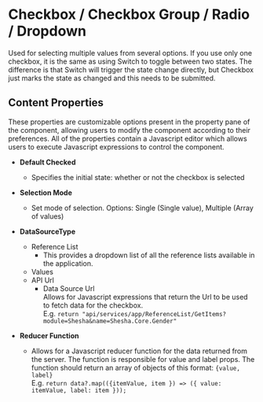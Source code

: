 # Checkbox / Checkbox Group / Radio / Dropdown

Used for selecting multiple values from several options. If you use only one checkbox, it is the same as using Switch to toggle between two states. The difference is that Switch will trigger the state change directly, but Checkbox just marks the state as changed and this needs to be submitted.

## Content Properties

These properties are customizable options present in the property pane of the component, allowing users to modify the component according to their preferences. All of the properties contain a Javascript editor which allows users to execute Javascript expressions to control the component.

- **Default Checked**

  - Specifies the initial state: whether or not the checkbox is selected

- **Selection Mode**

  - Set mode of selection. Options: Single (Single value), Multiple (Array of values)

- **DataSourceType**

  - Reference List
    - This provides a dropdown list of all the reference lists available in the application.
  - Values
  - API Url
    - Data Source Url<br/>
      Allows for Javascript expressions that return the Url to be used to fetch data for the checkbox.
      <br/>E.g. `return "api/services/app/ReferenceList/GetItems?module=Shesha&name=Shesha.Core.Gender"`

- **Reducer Function**
  - Allows for a Javascript reducer function for the data returned from the server. The function is responsible for value and label props. The function should return an array of objects of this format: `{value, label}`
    <br/>E.g. `return data?.map(({itemValue, item }) => ({ value: itemValue, label: item }));`
